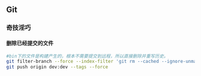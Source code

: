 ## Git

### 奇技淫巧

#### 删除已经提交的文件

```bash
#bin下的文件是构建产生的，根本不需要提交到远程，所以直接删除并重写历史。
git filter-branch --force --index-filter 'git rm --cached --ignore-unmatch bin/*' --prune-empty --tag-name-filter cat -- --all
git push origin dev:dev --tags --force
```
